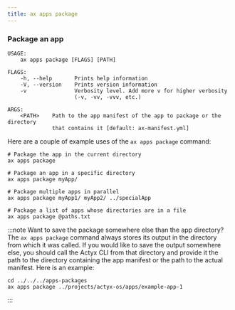 ```yaml
---
title: ax apps package
---
```


<!-- markdownlint-disable-file MD040 -->

### Package an app

```
USAGE:
    ax apps package [FLAGS] [PATH]

FLAGS:
    -h, --help       Prints help information
    -V, --version    Prints version information
    -v               Verbosity level. Add more v for higher verbosity
                     (-v, -vv, -vvv, etc.)

ARGS:
    <PATH>    Path to the app manifest of the app to package or the directory
              that contains it [default: ax-manifest.yml]
```

Here are a couple of example uses of the `ax apps package` command:

```
# Package the app in the current directory
ax apps package

# Package an app in a specific directory
ax apps package myApp/

# Package multiple apps in parallel
ax apps package myApp1/ myApp2/ ../specialApp

# Package a list of apps whose directories are in a file
ax apps package @paths.txt
```

:::note Want to save the package somewhere else than the app directory?
The `ax apps package` command always stores its output in the directory from which it was called. If you would like to save the output somewhere else, you should call the Actyx CLI from that directory and provide it the path to the directory containing the app manifest or the path to the actual manifest. Here is an example:

```
cd ../../../apps-packages
ax apps package ../projects/actyx-os/apps/example-app-1
```

:::
